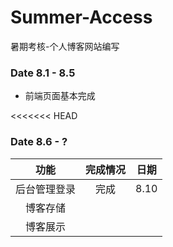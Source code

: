 # Summer-Access

暑期考核-个人博客网站编写

### Date 8.1 - 8.5

- 前端页面基本完成

<<<<<<< HEAD
### Date 8.6 - ?

|     功能     | 完成情况 | 日期 |
| :----------: | :------: | :--: |
| 后台管理登录 |   完成   | 8.10 |
|   博客存储   |          |      |
|   博客展示   |          |      |
